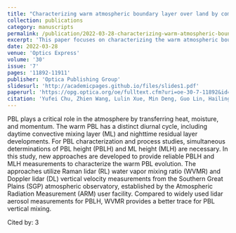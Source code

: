 ```yaml
---
title: "Characterizing warm atmospheric boundary layer over land by combining Raman and Doppler lidar measurements"
collection: publications
category: manuscripts
permalink: /publication/2022-03-28-characterizing-warm-atmospheric-boundary-layer
excerpt: 'This paper focuses on characterizing the warm atmospheric boundary layer (PBL) using simultaneous measurements from Raman and Doppler lidars.'
date: 2022-03-28
venue: 'Optics Express'
volume: '30'
issue: '7'
pages: '11892-11911'
publisher: 'Optica Publishing Group'
slidesurl: 'http://academicpages.github.io/files/slides1.pdf'
paperurl: 'https://opg.optica.org/oe/fulltext.cfm?uri=oe-30-7-11892&id=470776'
citation: 'Yufei Chu, Zhien Wang, Lulin Xue, Min Deng, Guo Lin, Hailing Xie, Hyeyum Hailey Shin, Weiwei Li, Grant Firl, Daniel F D’Amico, Dong Liu, Yingjian Wang. (2022). "Characterizing warm atmospheric boundary layer over land by combining Raman and Doppler lidar measurements." <i>Optics Express</i>. 30(7), 11892-11911.'
---
```


PBL plays a critical role in the atmosphere by transferring heat, moisture, and momentum. The warm PBL has a distinct diurnal cycle, including daytime convective mixing layer (ML) and nighttime residual layer developments. For PBL characterization and process studies, simultaneous determinations of PBL height (PBLH) and ML height (MLH) are necessary. In this study, new approaches are developed to provide reliable PBLH and MLH measurements to characterize the warm PBL evolution. The approaches utilize Raman lidar (RL) water vapor mixing ratio (WVMR) and Doppler lidar (DL) vertical velocity measurements from the Southern Great Plains (SGP) atmospheric observatory, established by the Atmospheric Radiation Measurement (ARM) user facility. Compared to widely used lidar aerosol measurements for PBLH, WVMR provides a better trace for PBL vertical mixing.

Cited by: 3
